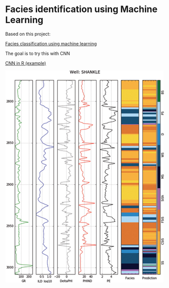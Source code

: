 # Facies identification using Machine Learning

Based on this project: 

[Facies classification using machine learning](https://wiki.seg.org/wiki/Facies_classification_using_machine_learning)

The goal is to try this with CNN

[CNN in R (example)](https://www.r-bloggers.com/convolutional-neural-networks-in-r/)

![Well](images/facies.jpeg)